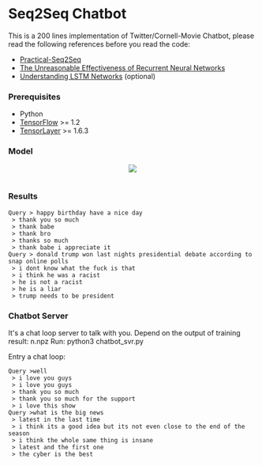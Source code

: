 # Seq2Seq Chatbot

This is a 200 lines implementation of Twitter/Cornell-Movie Chatbot, please read the following references before you read the code:

- [Practical-Seq2Seq](http://suriyadeepan.github.io/2016-12-31-practical-seq2seq/)
- [The Unreasonable Effectiveness of Recurrent Neural Networks](http://karpathy.github.io/2015/05/21/rnn-effectiveness/)
- [Understanding LSTM Networks](http://colah.github.io/posts/2015-08-Understanding-LSTMs/) (optional)

### Prerequisites

- Python 
- [TensorFlow](https://github.com/tensorflow/tensorflow) >= 1.2
- [TensorLayer](https://github.com/zsdonghao/tensorlayer) >= 1.6.3

### Model

<table class="image">
<div align="center">
    <img src="http://suriyadeepan.github.io/img/seq2seq/seq2seq2.png"/>  
    <br>  
    <em align="center"></em>  
</div>
</table>

### Results

<!---#### Twitter-->

```
Query > happy birthday have a nice day
 > thank you so much
 > thank babe
 > thank bro
 > thanks so much
 > thank babe i appreciate it
Query > donald trump won last nights presidential debate according to snap online polls
 > i dont know what the fuck is that
 > i think he was a racist
 > he is not a racist
 > he is a liar
 > trump needs to be president

```

### Chatbot Server
It's a chat loop server to talk with you.
Depend on the output of training result: n.npz
Run:
  python3 chatbot_svr.py

Entry a chat loop:
```
Query >well 
 > i love you guys
 > i love you guys
 > thank you so much
 > thank you so much for the support
 > i love this show
Query >what is the big news
 > latest in the last time
 > i think its a good idea but its not even close to the end of the season
 > i think the whole same thing is insane
 > latest and the first one
 > the cyber is the best
 ```
<!---
#### Cornell Moive

```

```
-->
